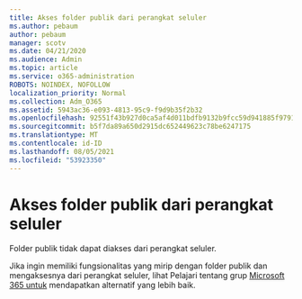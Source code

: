 ```yaml
---
title: Akses folder publik dari perangkat seluler
ms.author: pebaum
author: pebaum
manager: scotv
ms.date: 04/21/2020
ms.audience: Admin
ms.topic: article
ms.service: o365-administration
ROBOTS: NOINDEX, NOFOLLOW
localization_priority: Normal
ms.collection: Adm_O365
ms.assetid: 5943ac36-e093-4813-95c9-f9d9b35f2b32
ms.openlocfilehash: 92551f43b927d0ca5af4d011bdfb9132b9fcc59d941885f9791ac23c1d69e498
ms.sourcegitcommit: b5f7da89a650d2915dc652449623c78be6247175
ms.translationtype: MT
ms.contentlocale: id-ID
ms.lasthandoff: 08/05/2021
ms.locfileid: "53923350"
---
```

# <a name="public-folder-access-from-mobile-devices"></a>Akses folder publik dari perangkat seluler

Folder publik tidak dapat diakses dari perangkat seluler.
  
Jika ingin memiliki fungsionalitas yang mirip dengan folder publik dan mengaksesnya dari perangkat seluler, lihat Pelajari tentang grup [Microsoft 365 untuk](https://support.office.com/article/learn-about-office-365-groups-b565caa1-5c40-40ef-9915-60fdb2d97fa2) mendapatkan alternatif yang lebih baik.
  